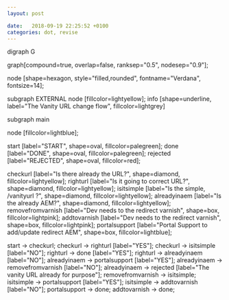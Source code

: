 ```yaml
---
layout: post

date:   2018-09-19 22:25:52 +0100
categories: dot, revise
---
```

digraph G

graph\[compound=true, overlap=false, ranksep=\"0.5\", nodesep=\"0.9\"\];

node \[shape=hexagon, style=\"filled,rounded\", fontname=\"Verdana\",
fontsize=14\];

subgraph EXTERNAL node \[fillcolor=lightyellow\]; info
\[shape=underline, label=\"The Vanity URL change flow\",
fillcolor=lightgrey\]

subgraph main

node \[fillcolor=lightblue\];

start \[label=\"START\", shape=oval, fillcolor=palegreen\]; done
\[label=\"DONE\", shape=oval, fillcolor=palegreen\]; rejected
\[label=\"REJECTED\", shape=oval, fillcolor=red\];

checkurl \[label=\"Is there already the URL?\", shape=diamond,
fillcolor=lightyellow\]; righturl \[label=\"Is it going to correct
URL?\", shape=diamond, fillcolor=lightyellow\]; isitsimple \[label=\"Is
the simple, /vanityurl ?\", shape=diamond, fillcolor=lightyellow\];
alreadyinaem \[label=\"Is the already AEM?\", shape=diamond,
fillcolor=lightyellow\]; removefromvarnish \[label=\"Dev needs to the
redirect varnish\", shape=box, fillcolor=lightpink\]; addtovarnish
\[label=\"Dev needs to the redirect varnish\", shape=box,
fillcolor=lightpink\]; portalsupport \[label=\"Portal Support to
add/update redirect AEM\", shape=box, fillcolor=lightblue\];

start -\> checkurl; checkurl -\> righturl \[label=\"YES\"\]; checkurl
-\> isitsimple \[label=\"NO\"\]; righturl -\> done \[label=\"YES\"\];
righturl -\> alreadyinaem \[label=\"NO\"\]; alreadyinaem -\>
portalsupport \[label=\"YES\"\]; alreadyinaem -\> removefromvarnish
\[label=\"NO\"\]; alreadyinaem -\> rejected \[label=\"The vanity URL
already for purpose\"\]; removefromvarnish -\> isitsimple; isitsimple
-\> portalsupport \[label=\"YES\"\]; isitsimple -\> addtovarnish
\[label=\"NO\"\]; portalsupport -\> done; addtovarnish -\> done;
